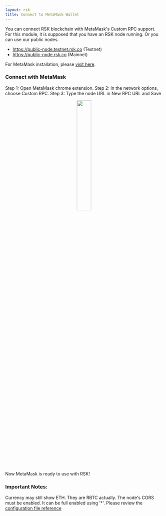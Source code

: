 ```yaml
---
layout: rsk
title: Connect to MetaMask Wallet
---
```

You can connect RSK blockchain with MetaMask's Custom RPC support. For this module, it is supposed that you have an RSK node running. Or you can use our public nodes.

* https://public-node.testnet.rsk.co (Testnet)
* https://public-node.rsk.co (Mainnet)

For MetaMask installation, please <a href="https://metamask.io/" target="_blank">visit here</a>.

### Connect with MetaMask

Step 1: Open MetaMask chrome extension.
Step 2: In the network options, choose Custom RPC.
Step 3: Type the node URL in New RPC URL and Save

<div style="text-align:center"><img style="margin:0 auto; width:30%;" src="https://files.readme.io/3f36557-Screen_Shot_2019-06-24_at_1.55.50_PM.png"></div>

Now MetaMask is ready to use with RSK!

### Important Notes:

Currency may still show ETH. They are RBTC actually.
The node's CORS must be enabled. It can be full enabled using '*'. Please review the <a href="https://github.com/rsksmart/rskj/wiki/Configuration-file-reference" target="_blank">configuration file reference</a>
